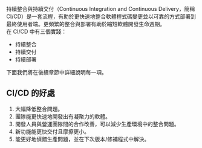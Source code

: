持續整合與持續交付（Continuous Integration and Continuous Delivery，簡稱 CI/CD）是一套流程，有助於更快速地整合軟體程式碼變更並以可靠的方式部署到最終使用者端。更頻繁的整合與部署有助於縮短軟體開發生命週期。  
在 CI/CD 中有三個實踐：

* 持續整合
* 持續交付
* 持續部署

下面我們將在後續章節中詳細說明每一項。

## CI/CD 的好處

1. 大幅降低整合問題。
2. 團隊能更快速地開發出有凝聚力的軟體。
3. 開發人員與營運團隊間的合作改善，可以減少生產環境中的整合問題。
4. 新功能能更快交付且摩擦更小。
5. 能更好地偵錯生產問題，並在下次版本/修補程式中解決。
